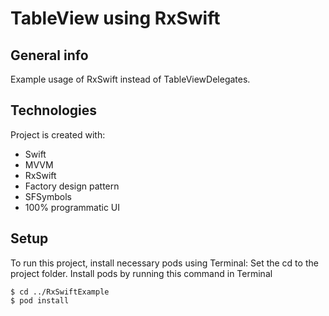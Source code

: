 # TableView using RxSwift
## General info
Example usage of RxSwift instead of TableViewDelegates.
																	   
## Technologies
Project is created with:
* Swift
* MVVM
* RxSwift
* Factory design pattern
* SFSymbols
* 100% programmatic UI

## Setup

To run this project, install necessary pods using Terminal:
Set the cd to the project folder.
Install pods by running this command in Terminal
```
$ cd ../RxSwiftExample
$ pod install

```

